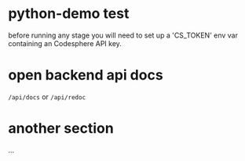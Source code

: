 # python-demo test

before running any stage you will need to set up a 'CS_TOKEN' env var containing an Codesphere API key.

# open backend api docs

`/api/docs` or `/api/redoc`

# another section

...

